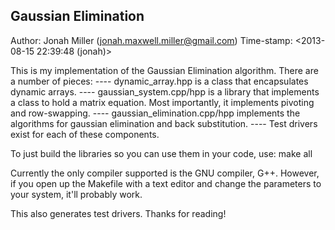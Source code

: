 Gaussian Elimination
----------------------------------------------------------------------
Author: Jonah Miller (jonah.maxwell.miller@gmail.com)
Time-stamp: <2013-08-15 22:39:48 (jonah)>

This is my implementation of the Gaussian Elimination algorithm.
There are a number of pieces:
 ---- dynamic_array.hpp is a class that encapsulates dynamic arrays.
 ---- gaussian_system.cpp/hpp is a library that
        implements a class to hold a matrix equation.
        Most importantly, it implements pivoting and row-swapping.
 ---- gaussian_elimination.cpp/hpp implements the algorithms for
        gaussian elimination and back substitution.
 ---- Test drivers exist for each of these components.

To just build the libraries so you can use them in your code,
use:
    make all

Currently the only compiler supported is the GNU compiler, G++. However, if you
open up the Makefile with a text editor and change the parameters to your system,
it'll probably work.

This also generates test drivers. Thanks for reading!
